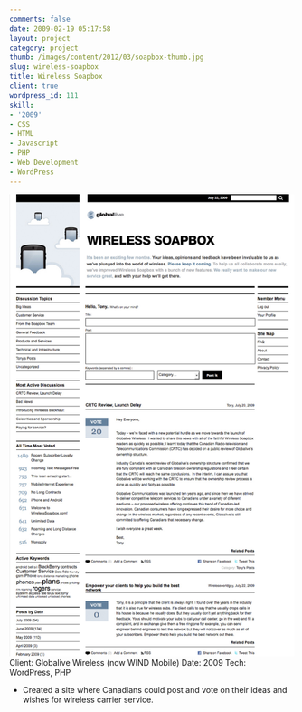 ```yaml
---
comments: false
date: 2009-02-19 05:17:58
layout: project
category: project
thumb: /images/content/2012/03/soapbox-thumb.jpg
slug: wireless-soapbox
title: Wireless Soapbox
client: true
wordpress_id: 111
skill:
- '2009'
- CSS
- HTML
- Javascript
- PHP
- Web Development
- WordPress
---
```


[![](/images/content/2012/03/soapbox-full2.jpg)](/images/content/2012/03/soapbox-full2.jpg)
Client: Globalive Wireless (now WIND Mobile)
Date: 2009
Tech: WordPress, PHP



	
  * Created a site where Canadians could post and vote on their ideas and wishes for wireless carrier service.


